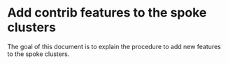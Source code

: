 # Add contrib features to the spoke clusters

The goal of this document is to explain the procedure to add new features to the spoke clusters.

